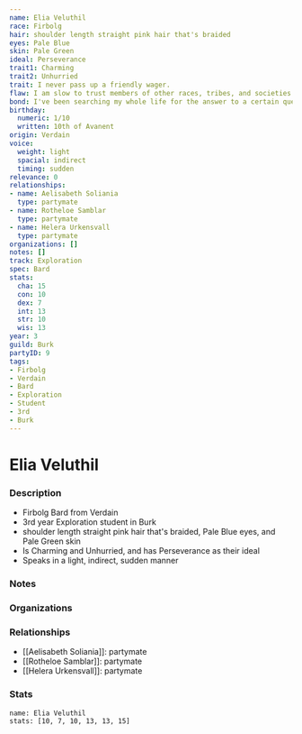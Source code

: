 ```yaml
---
name: Elia Veluthil
race: Firbolg
hair: shoulder length straight pink hair that's braided
eyes: Pale Blue
skin: Pale Green
ideal: Perseverance
trait1: Charming
trait2: Unhurried
trait: I never pass up a friendly wager.
flaw: I am slow to trust members of other races, tribes, and societies.
bond: I've been searching my whole life for the answer to a certain question.
birthday:
  numeric: 1/10
  written: 10th of Avanent
origin: Verdain
voice:
  weight: light
  spacial: indirect
  timing: sudden
relevance: 0
relationships:
- name: Aelisabeth Soliania
  type: partymate
- name: Rotheloe Samblar
  type: partymate
- name: Helera Urkensvall
  type: partymate
organizations: []
notes: []
track: Exploration
spec: Bard
stats:
  cha: 15
  con: 10
  dex: 7
  int: 13
  str: 10
  wis: 13
year: 3
guild: Burk
partyID: 9
tags:
- Firbolg
- Verdain
- Bard
- Exploration
- Student
- 3rd
- Burk
---
```

# Elia Veluthil
### Description
- Firbolg Bard from Verdain
- 3rd year Exploration student in Burk
- shoulder length straight pink hair that's braided, Pale Blue eyes, and Pale Green skin
- Is Charming and Unhurried, and has Perseverance as their ideal
- Speaks in a light, indirect, sudden manner

### Notes

### Organizations

### Relationships
- [[Aelisabeth Soliania]]: partymate
- [[Rotheloe Samblar]]: partymate
- [[Helera Urkensvall]]: partymate

### Stats
```statblock
name: Elia Veluthil
stats: [10, 7, 10, 13, 13, 15]
```